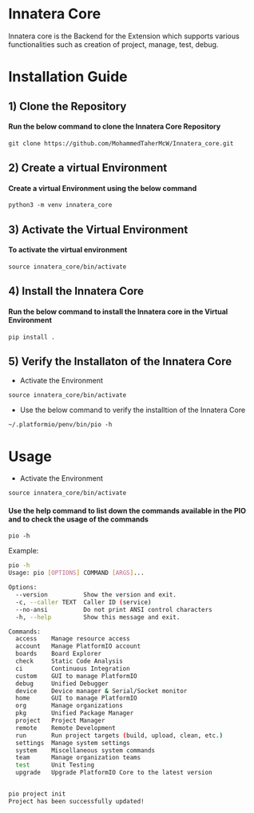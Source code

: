 # Innatera Core
Innatera core is the Backend for the Extension which supports various functionalities such as creation of project, manage, test, debug.

# Installation Guide

## 1) Clone the Repository
#### Run the below command to clone the Innatera Core Repository

``` 
git clone https://github.com/MohammedTaherMcW/Innatera_core.git 
```

## 2) Create a virtual Environment

#### Create a virtual Environment using the below command
```
python3 -m venv innatera_core
```
## 3) Activate the Virtual Environment

#### To activate the virtual environment
 ```
source innatera_core/bin/activate
 ```
## 4) Install the Innatera Core

#### Run the below command to install the Innatera core in the Virtual Environment
```
pip install .
```

## 5) Verify the Installaton of the Innatera Core
* Activate the Environment  
```
source innatera_core/bin/activate
```

* Use the below command to verify the installtion of the Innatera Core  

 ```
~/.platformio/penv/bin/pio -h
```

# Usage

* Activate the Environment  
```
source innatera_core/bin/activate
```  

#### Use the help command to list down the commands available in the PIO and to check the usage of the commands  
```
pio -h
```

Example:  
```bash
pio -h
Usage: pio [OPTIONS] COMMAND [ARGS]...

Options:
  --version          Show the version and exit.
  -c, --caller TEXT  Caller ID (service)
  --no-ansi          Do not print ANSI control characters
  -h, --help         Show this message and exit.

Commands:
  access    Manage resource access
  account   Manage PlatformIO account
  boards    Board Explorer
  check     Static Code Analysis
  ci        Continuous Integration
  custom    GUI to manage PlatformIO
  debug     Unified Debugger
  device    Device manager & Serial/Socket monitor
  home      GUI to manage PlatformIO
  org       Manage organizations
  pkg       Unified Package Manager
  project   Project Manager
  remote    Remote Development
  run       Run project targets (build, upload, clean, etc.)
  settings  Manage system settings
  system    Miscellaneous system commands
  team      Manage organization teams
  test      Unit Testing
  upgrade   Upgrade PlatformIO Core to the latest version


pio project init
Project has been successfully updated!

```
